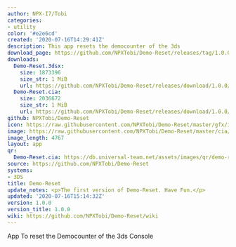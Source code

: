 ```yaml
---
author: NPX-I7/Tobi
categories:
- utility
color: '#e2e6cd'
created: '2020-07-16T14:29:41Z'
description: This app resets the democounter of the 3ds
download_page: https://github.com/NPXTobi/Demo-Reset/releases/tag/1.0.0
downloads:
  Demo-Reset.3dsx:
    size: 1873396
    size_str: 1 MiB
    url: https://github.com/NPXTobi/Demo-Reset/releases/download/1.0.0/Demo-Reset.3dsx
  Demo-Reset.cia:
    size: 2036672
    size_str: 1 MiB
    url: https://github.com/NPXTobi/Demo-Reset/releases/download/1.0.0/Demo-Reset.cia
github: NPXTobi/Demo-Reset
icon: https://raw.githubusercontent.com/NPXTobi/Demo-Reset/master/gfx/icon.png
image: https://raw.githubusercontent.com/NPXTobi/Demo-Reset/master/cia/banner.png
image_length: 4767
layout: app
qr:
  Demo-Reset.cia: https://db.universal-team.net/assets/images/qr/demo-reset.cia.png
source: https://github.com/NPXTobi/Demo-Reset
systems:
- 3DS
title: Demo-Reset
update_notes: <p>The first version of Demo-Reset. Have Fun.</p>
updated: '2020-07-16T15:14:32Z'
version: 1.0.0
version_title: 1.0.0
wiki: https://github.com/NPXTobi/Demo-Reset/wiki
---
```

App To reset the Democounter of the 3ds Console